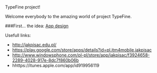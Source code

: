TypeFine project! 

Welcome everybody to the amazing world of project TypeFine.

###First... the idea: [App design](https://www.behance.net/gallery/20394645/Type-fine-App-design)


Usefull links:
* http://jakpisac.edu.pl/
* https://play.google.com/store/apps/details?id=pl.itm4mobile.jakpisac
* http://www.windowsphone.com/pl-pl/store/app/jakpisac/f3924658-2289-4028-917e-8dc7f860b06b
* hhttps://itunes.apple.com/app/id919956119

